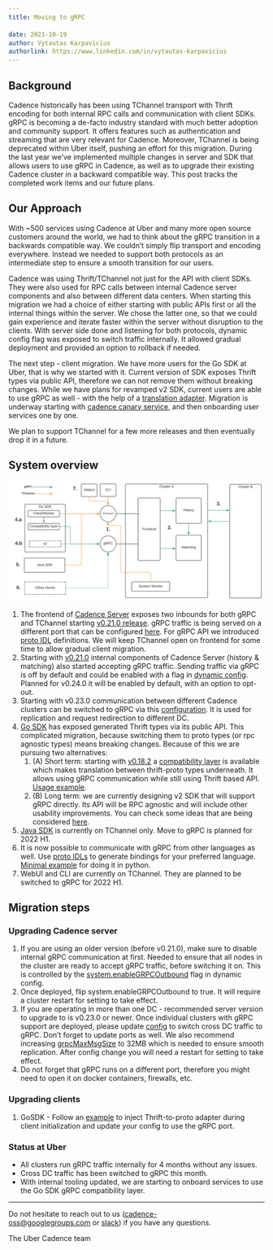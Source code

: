 ```yaml
---
title: Moving to gRPC

date: 2021-10-19
author: Vytautas Karpavicius
authorlink: https://www.linkedin.com/in/vytautas-karpavicius
---
```


## Background
Cadence historically has been using TChannel transport with Thrift encoding for both internal RPC calls and communication with client SDKs. gRPC is becoming a de-facto industry standard with much better adoption and community support. It offers features such as authentication and streaming that are very relevant for Cadence. Moreover, TChannel is being deprecated within Uber itself, pushing an effort for this migration. During the last year we’ve implemented multiple changes in server and SDK that allows users to use gRPC in Cadence, as well as to upgrade their existing Cadence cluster in a backward compatible way. This post tracks the completed work items and our future plans.

## Our Approach
With ~500 services using Cadence at Uber and many more open source customers around the world, we had to think about the gRPC transition in a backwards compatible way. We couldn’t simply flip transport and encoding everywhere. Instead we needed to support both protocols as an intermediate step to ensure a smooth transition for our users.

Cadence was using Thrift/TChannel not just for the API with client SDKs. They were also used for RPC calls between internal Cadence server components and also between different data centers. When starting this migration we had a choice of either starting with public APIs first or all the internal things within the server. We chose the latter one, so that we could gain experience and iterate faster within the server without disruption to the clients. With server side done and listening for both protocols, dynamic config flag was exposed to switch traffic internally. It allowed gradual deployment and provided an option to rollback if needed.

The next step - client migration. We have more users for the Go SDK at Uber, that is why we started with it. Current version of SDK exposes Thrift types via public API, therefore we can not remove them without breaking changes. While we have plans for revamped v2 SDK, current users are able to use gRPC as well - with the help of a [translation adapter](https://github.com/uber-go/cadence-client/blob/v0.18.2/compatibility/thrift2proto.go). Migration is underway starting with [cadence canary service](https://github.com/uber/cadence/tree/master/canary), and then onboarding user services one by one.

We plan to support TChannel for a few more releases and then eventually drop it in a future.

## System overview
![gRPC migration overview](/img/grpc-migration.svg)

1. The frontend of [Cadence Server](https://github.com/uber/cadence) exposes two inbounds for both gRPC and TChannel starting [v0.21.0 release](https://github.com/uber/cadence/releases/tag/v0.21.0). gRPC traffic is being served on a different port that can be configured [here](https://github.com/uber/cadence/blob/v0.21.0/config/development.yaml#L25). For gRPC API we introduced [proto IDL](https://github.com/uber/cadence-idl/tree/master/proto/uber/cadence/api/v1) definitions. We will keep TChannel open on frontend for some time to allow gradual client migration.
2. Starting with [v0.21.0](https://github.com/uber/cadence/releases/tag/v0.21.0) internal components of Cadence Server (history & matching) also started accepting gRPC traffic. Sending traffic via gRPC is off by default and could be enabled with a flag in [dynamic config](https://github.com/uber/cadence/blob/v0.21.0/config/dynamicconfig/development.yaml#L10). Planned for v0.24.0 it will be enabled by default, with an option to opt-out.
3. Starting with v0.23.0 communication between different Cadence clusters can be switched to gRPC via this [configuration](https://github.com/uber/cadence/blob/0.23.x/config/development_active.yaml#L82). It is used for replication and request redirection to different DC.
4. [Go SDK](https://github.com/uber-go/cadence-client) has exposed generated Thrift types via its public API. This complicated migration, because switching them to proto types (or rpc agnostic types) means breaking changes. Because of this we are pursuing two alternatives:
    1. (A) Short term: starting with [v0.18.2](https://github.com/uber-go/cadence-client/releases/tag/v0.18.2) a [compatibility layer](https://github.com/uber-go/cadence-client/blob/v0.18.2/compatibility/thrift2proto.go) is available which makes translation between thrift-proto types underneath. It allows using gRPC communication while still using Thrift based API. [Usage example](https://github.com/uber-common/cadence-samples/pull/52).
    2. (B) Long term: we are currently designing v2 SDK that will support gRPC directly. Its API will be RPC agnostic and will include other usability improvements. You can check some ideas that are being considered [here](https://github.com/uber-go/cadence-client/issues/1133).
5. [Java SDK](https://github.com/uber/cadence-java-client) is currently on TChannel only. Move to gRPC is planned for 2022 H1.
6. It is now possible to communicate with gRPC from other languages as well. Use [proto IDLs](https://github.com/uber/cadence-idl/tree/master/proto/uber/cadence/api/v1) to generate bindings for your preferred language. [Minimal example](https://github.com/vytautas-karpavicius/cadence-python) for doing it in python.
7. WebUI and CLI are currently on TChannel. They are planned to be switched to gRPC for 2022 H1.

## Migration steps
### Upgrading Cadence server
1. If you are using an older version (before v0.21.0), make sure to disable internal gRPC communication at first. Needed to ensure that all nodes in the cluster are ready to accept gRPC traffic, before switching it on. This is controlled by the [system.enableGRPCOutbound](https://github.com/uber/cadence/blob/v0.21.0/config/dynamicconfig/development.yaml#L10) flag in dynamic config.
2. Once deployed, flip system.enableGRPCOutbound to true. It will require a cluster restart for setting to take effect.
3. If you are operating in more than one DC - recommended server version to upgrade to is v0.23.0 or newer. Once individual clusters with gRPC support are deployed, please update [config](https://github.com/uber/cadence/blob/0.23.x/config/development_active.yaml#L82) to switch cross DC traffic to gRPC. Don’t forget to update ports as well. We also recommend increasing [grpcMaxMsgSize](https://github.com/uber/cadence/blob/0.23.x/config/development.yaml#L29) to 32MB which is needed to ensure smooth replication. After config change you will need a restart for setting to take effect.
4. Do not forget that gRPC runs on a different port, therefore you might need to open it on docker containers, firewalls, etc.

### Upgrading clients
1. GoSDK - Follow an [example](https://github.com/uber-common/cadence-samples/pull/52) to inject Thrift-to-proto adapter during client initialization and update your config to use the gRPC port.

### Status at Uber
* All clusters run gRPC traffic internally for 4 months without any issues.
* Cross DC traffic has been switched to gRPC this month.
* With internal tooling updated, we are starting to onboard services to use the Go SDK gRPC compatibility layer.

---
Do not hesitate to reach out to us ([cadence-oss@googlegroups.com](mailto:cadence-oss@googlegroups.com) or [slack](http://t.uber.com/cadence-slack)) if you have any questions.

The Uber Cadence team
